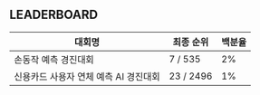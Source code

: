 ## LEADERBOARD
|대회명|최종 순위|백분율|
|-|-|-|
|손동작 예측 경진대회|7 / 535|2%|
|신용카드 사용자 연체 예측 AI 경진대회|23 / 2496|1%|
